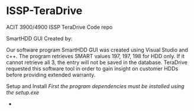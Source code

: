 # ISSP-TeraDrive
ACIT 3900/4900 ISSP TeraDrive Code repo

SmartHDD GUI
Created by: 

Our software program SmartHDD GUI was created using Visual Studio and c++. The program retrieves SMART values 197, 197, 198 for HDD only. If it cannot retrieve all 3, the entry will not be saved in the database.
TeraDrive requested this software tool in order to gain insight on customer HDDs before providing extended warranty. 

Setup and Install
*First the program dependencies must be installed using the setup.exe*

  - 
